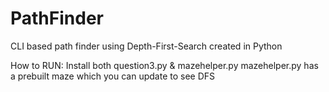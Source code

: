 # PathFinder
CLI based path finder using Depth-First-Search created in Python

How to RUN:
Install both question3.py & mazehelper.py
mazehelper.py has a prebuilt maze which you can update to see DFS


